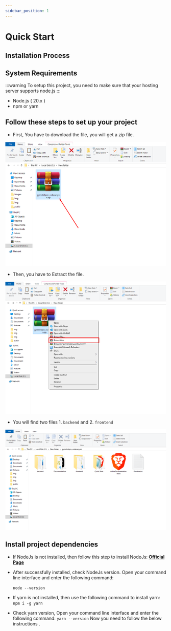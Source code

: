 ```yaml
---
sidebar_position: 1
---
```


# Quick Start


## Installation Process


## System Requirements


:::warning
To setup this project, you need to make sure that your hosting server supports node.js
:::

- Node.js ( 20.x )
- npm or yarn


## Follow these steps to set up your project


- First, You have to download the file, you will get a zip file.
<!-- image -->
![Installation](./img/q1.png)


- Then, you have to Extract the file.

![Installation](./img/q2.png)
<!-- image -->

- You will find two files 1. `backend` and 2. `frontend`

<!-- image -->
![Installation](./img/q3.png)

## Install project dependencies


- If NodeJs is not installed, then follow this step to install NodeJs: **[Official Page](https://nodejs.org/en/)**

- After successfully installed, check NodeJs version. Open your command line interface and enter the following command:

  `node --version`

- If yarn is not installed, then use the following command to install yarn: `npm i -g yarn`

- Check yarn version, Open your command line interface and enter the following command: `yarn --version`
Now you need to follow the below instructions .

